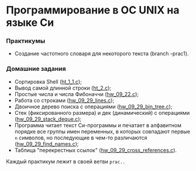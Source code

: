 # Программирование в ОС UNIX на языке Си
### Практикумы
- Создание частотного словаря для некоторого текста (branch -prac1).
### Домашние задания
- Сортировка Shell ([ht_1_1.c](./ht_1_1.c));
- Вывод самой длинной строки ([ht_2.c](./ht_2.c));
- Простые числа и числа Фибоначчи ([hw_09_22.c](./hw_09_22.c));
- Работа со строками ([hw_09_29_lines.c](./hw_09_29_lines.c));
- Двоичное дерево поиска с операциями ([hw_09_29_bin_tree.c](./hw_09_29_bin_tree.c));
- Стек (фиксированного размера) и дек (динамический) с операциями ([hw_09_29_stack_deque.c](./hw_09_29_stack_deque.c));
- Программа читает текст Си-программы и печатает в алфавитном порядке все группы имен переменных, в которых совпадают первые `n` символов, но последующие в чем-то различаются ([hw_09_29_find_names.c](./hw_09_29_find_names.c));
- Таблица "перекрестных ссылок" ([hw_09_29_cross_references.c](./hw_09_29_cross_references.c)).

Каждый практикум лежит в своей ветви `prac..`
